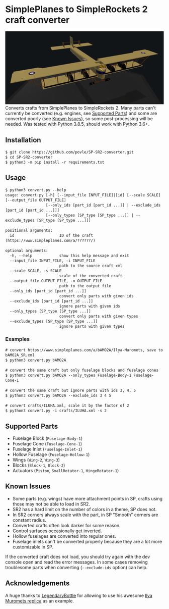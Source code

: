 # SimplePlanes to SimpleRockets 2 craft converter
![conversion result](images/craft.png)
Converts crafts from SimplePlanes to SimpleRockets 2. Many parts can't currently be converted (e.g. engines, see [Supported Parts](#supported-parts)) and some are converted poorly (see [Known Issues](#known-issues)), so some post-processing will be needed.
Was tested with Python 3.8.5, should work with Python 3.6+.

## Installation

```console
$ git clone https://github.com/povle/SP-SR2-converter.git
$ cd SP-SR2-converter
$ python3 -m pip install -r requirements.txt
```

## Usage

```console
$ python3 convert.py --help
usage: convert.py [-h] [--input_file INPUT_FILE]|[id] [--scale SCALE] [--output_file OUTPUT_FILE]
                  [--only_ids [part_id [part_id ...]] | --exclude_ids [part_id [part_id ...]]]
                  [--only_types [SP_type [SP_type ...]] | --exclude_types [SP_type [SP_type ...]]]

positional arguments:
  id                    ID of the craft (https://www.simpleplanes.com/a/??????/)

optional arguments:
  -h, --help            show this help message and exit
  --input_file INPUT_FILE, -i INPUT_FILE
                        path to the source craft xml
  --scale SCALE, -s SCALE
                        scale of the converted craft
  --output_file OUTPUT_FILE, -o OUTPUT_FILE
                        path to the output file
  --only_ids [part_id [part_id ...]]
                        convert only parts with given ids
  --exclude_ids [part_id [part_id ...]]
                        ignore parts with given ids
  --only_types [SP_type [SP_type ...]]
                        convert only parts with given types
  --exclude_types [SP_type [SP_type ...]]
                        ignore parts with given types
```
### Examples

```console
# convert https://www.simpleplanes.com/a/bAMO2A/Ilya-Muromets, save to bAMO2A_SR.xml
$ python3 convert.py bAMO2A

# convert the same craft but only fuselage blocks and fuselage cones
$ python3 convert.py bAMO2A --only_types Fuselage-Body-1 Fuselage-Cone-1

# convert the same craft but ignore parts with ids 3, 4, 5
$ python3 convert.py bAMO2A --exclude_ids 3 4 5

# convert crafts/ILUHA.xml, scale it by the factor of 2
$ python3 convert.py -i crafts/ILUHA.xml -s 2
```

## Supported Parts

 - Fuselage Block (`Fuselage-Body-1`)
 - Fuselage Cone (`Fuselage-Cone-1`)
 - Fuselage Inlet (`Fuselage-Inlet-1`)
 - Hollow Fuselage (`Fuselage-Hollow-1`)
 - Wings (`Wing-2`, `Wing-3`)
 - Blocks (`Block-1`, `Block-2`)
 - Actuators (`Piston`, `SmallRotator-1`, `HingeRotator-1`)

## Known Issues

 - Some parts (e.g. wings) have more attachment points in SP, crafts using those may not be able to load in SR2.
 - SR2 has a hard limit on the number of colors in a theme, SP does not.
 - In SR2 corners always scale with the part, in SP "Smooth" corners are constant radius.
 - Converted crafts often look darker for some reason.
 - Control surfaces occasionally get inverted.
 - Hollow fuselages are converted into regular ones.
 - Fuselage inlets can't be converted properly because they are a lot more customizable in SP.

If the converted craft does not load, you should try again with the dev console open and read the error messages. In some cases removing troublesome parts when converting (`--exclude-ids` option) can help.

## Acknowledgements
A huge thanks to [LegendaryBottle](https://www.simpleplanes.com/u/LegendaryBottle) for allowing to use his awesome [Ilya Muromets replica](https://www.simpleplanes.com/a/bAMO2A/Ilya-Muromets) as an example.
